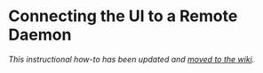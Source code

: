 # Connecting the UI to a Remote Daemon

_This instructional how-to has been updated and [moved to the wiki](https://github.com/olive-Network/olive-blockchain/wiki/Connecting-the-UI-to-a-remote-daemon)._
